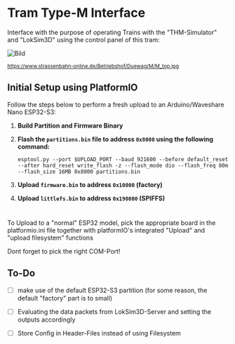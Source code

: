 # Tram Type-M Interface

Interface with the purpose of operating Trains with the "THM-Simulator" and "LokSim3D" using the control panel of this tram:

![Bild](https://www.strassenbahn-online.de/Betriebshof/Duewag/M/M_top.jpg)

<sub>
<a href="https://www.strassenbahn-online.de/Betriebshof/Duewag/M/M_top.jpg">https://www.strassenbahn-online.de/Betriebshof/Duewag/M/M_top.jpg</a>
</sub>

## Initial Setup using PlatformIO

Follow the steps below to perform a fresh upload to an Arduino/Waveshare Nano ESP32-S3:

1. **Build Partition and Firmware Binary**

2. **Flash the `partitions.bin` file to address `0x8000` using the following command:**

   ```esptool.py --port $UPLOAD_PORT --baud 921600 --before default_reset --after hard_reset write_flash -z --flash_mode dio --flash_freq 80m --flash_size 16MB 0x8000 partitions.bin```

3. **Upload `firmware.bin` to address `0x10000` (factory)**
   
4. **Upload `littlefs.bin` to address `0x190000` (SPIFFS)**

#

To Upload to a "normal" ESP32 model, pick the appropriate board in the platformio.ini file together with platformIO's integrated "Upload" and "upload filesystem" functions

Dont forget to pick the right COM-Port!


## To-Do
- [ ] make use of the default ESP32-S3 partition (for some reason, the default "factory" part is to small)
- [ ] Evaluating the data packets from LokSim3D-Server and setting the outputs accordingly
- [ ] Store Config in Header-Files instead of using Filesystem

